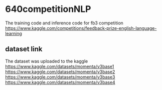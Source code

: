 # 640competitionNLP
The training code and inference code for fb3 competition https://www.kaggle.com/competitions/feedback-prize-english-language-learning

## dataset link
The dataset was uploaded to the kaggle
https://www.kaggle.com/datasets/momenta/v3base1
https://www.kaggle.com/datasets/momenta/v3base2
https://www.kaggle.com/datasets/momenta/v3base3
https://www.kaggle.com/datasets/momenta/v3base4

